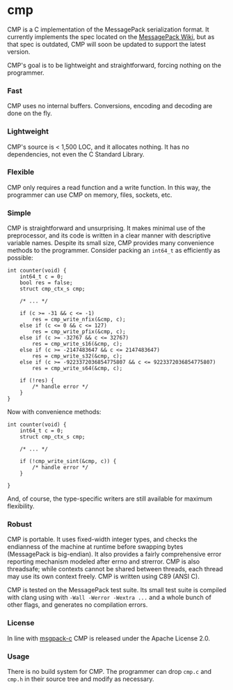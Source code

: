 cmp
===

CMP is a C implementation of the MessagePack serialization format.  It
currently implements the spec located on the [MessagePack
Wiki](http://wiki.msgpack.org/display/MSGPACK/Format+specification), but as
that spec is outdated, CMP will soon be updated to support the latest version.

CMP's goal is to be lightweight and straightforward, forcing nothing on the
programmer.

### Fast

CMP uses no internal buffers.  Conversions, encoding and decoding are done on
the fly.

### Lightweight

CMP's source is < 1,500 LOC, and it allocates nothing.  It has no dependencies,
not even the C Standard Library.

### Flexible

CMP only requires a read function and a write function.  In this way, the
programmer can use CMP on memory, files, sockets, etc.

### Simple

CMP is straightforward and unsurprising.  It makes minimal use of the
preprocessor, and its code is written in a clear manner with descriptive
variable names.  Despite its small size, CMP provides many convenience methods
to the programmer.  Consider packing an `int64_t` as efficiently as possible:

    int counter(void) {
        int64_t c = 0;
        bool res = false;
        struct cmp_ctx_s cmp;

        /* ... */

        if (c >= -31 && c <= -1)
            res = cmp_write_nfix(&cmp, c);
        else if (c <= 0 && c <= 127)
            res = cmp_write_pfix(&cmp, c);
        else if (c >= -32767 && c <= 32767)
            res = cmp_write_s16(&cmp, c);
        else if (c >= -2147483647 && c <= 2147483647)
            res = cmp_write_s32(&cmp, c);
        else if (c >= -9223372036854775807 && c <= 9223372036854775807)
            res = cmp_write_s64(&cmp, c);

        if (!res) {
            /* handle error */
        }
    }

Now with convenience methods:

    int counter(void) {
        int64_t c = 0;
        struct cmp_ctx_s cmp;

        /* ... */

        if (!cmp_write_sint(&cmp, c)) {
            /* handle error */
        }

    }

And, of course, the type-specific writers are still available for maximum
flexibility.

### Robust

CMP is portable.  It uses fixed-width integer types, and checks the endianness
of the machine at runtime before swapping bytes (MessagePack is big-endian).
It also provides a fairly comprehensive error reporting mechanism modeled after
errno and strerror.  CMP is also threadsafe; while contexts cannot be shared
between threads, each thread may use its own context freely.  CMP is written
using C89 (ANSI C).

CMP is tested on the MessagePack test suite.  Its small test suite is compiled
with clang using with `-Wall -Werror -Wextra ...` and a whole bunch of other
flags, and generates no compilation errors.

### License

In line with [msgpack-c](http://github.com/msgpack/msgpack-c) CMP is released
under the Apache License 2.0.

### Usage

There is no build system for CMP.  The programmer can drop `cmp.c` and `cmp.h`
in their source tree and modify as necessary.

